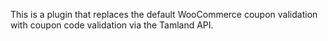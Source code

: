 This is a plugin that replaces the default WooCommerce coupon validation with coupon code validation via the Tamland API.
